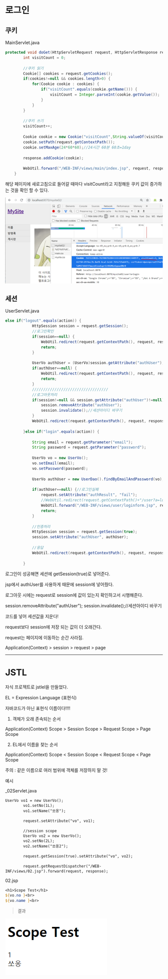 # 로그인

## 쿠키

MainServlet.java

```java
protected void doGet(HttpServletRequest request, HttpServletResponse response) throws ServletException, IOException {
		int visitCount = 0;
		
		//쿠키 읽기
		Cookie[] cookies = request.getCookies();
		if(cookies!=null && cookies.length>0) {
			for(Cookie cookie : cookies) {
				if("visitCount".equals(cookie.getName())) {
					visitCount = Integer.parseInt(cookie.getValue());
				}
			}
		}
		
		//쿠키 쓰기
		visitCount++;
		
		Cookie cookie = new Cookie("visitCount",String.valueOf(visitCount));
		cookie.setPath(request.getContextPath());
		cookie.setMaxAge(24*60*60);//24시간 60분 60초=1day
		
		response.addCookie(cookie);
		
		WebUtil.forward("/WEB-INF/views/main/index.jsp", request, response);
	}
```

해당 페이지에 새로고침으로 들어갈 때마다 visitCount라고 지정해둔 쿠키 값이 증가하는 것을 확인 할 수 있다.

![image-20210312095419403](md-images/image-20210312095419403.png)





## 세션

UserServlet.java

```java
else if("logout".equals(action)) {
			HttpSession session = request.getSession();
			//로그인확인
			if(session==null) {
				WebUtil.redirect(request.getContextPath(), request, response);
				return;
			}
			
			UserVo authUser = (UserVo)session.getAttribute("authUser");			
			if(authUser==null) {
				WebUtil.redirect(request.getContextPath(), request, response);
				return;
			}
			//////////////////////////////////
			//로그아웃처리
			if(session!=null && session.getAttribute("authUser")!=null) {
				session.removeAttribute("authUser");
				session.invalidate();//세션아이디 바꾸기
			}
			WebUtil.redirect(request.getContextPath(), request, response);
		
		}else if("login".equals(action)) {
		
			String email = request.getParameter("email");
			String password = request.getParameter("password");
			
			UserVo vo = new UserVo();
			vo.setEmail(email);
			vo.setPassword(password);
			
			UserVo authUser = new UserDao().findByEmailAndPassword(vo);
			
			if(authUser==null) {//로그인실패
				request.setAttribute("authResult", "fail");
				//WebUtil.redirect(request.getContextPath()+"/user?a=loginform", request, response);
				WebUtil.forward("/WEB-INF/views/user/loginform.jsp", request, response);
				return;	
			}
			
			//인증처리
			HttpSession session = request.getSession(true);
			session.setAttribute("authUser", authUser);
			
			//응답
			WebUtil.redirect(request.getContextPath(), request, response);
			
		}
```



로그인이 성공해면 세션에 getSession(true)로 넣어준다.

jsp에서 authUser를 사용하게 때문에 session에 넣어줬다.



로그아웃 시에는 request로 session에 값이 있는지 확인하고서 시행해준다.

session.removeAttribute("authUser");
session.invalidate();//세션아이디 바꾸기

코드를 넣어 세션값을 지운다!



request보다 session에 저장 되는 값이 더 오래간다.

request는 페이지에 이동하는 순간 사라짐. 



Application(Context) > session > request > page





---



# JSTL

자식 프로젝트로 jstlel을 만들었다.



EL = Expression Language (표현식)

자바코드가 아닌 표현식 이름이다!!!!



1. 객체가 오래 존속되는 순서

Application(Context) Scope > Session Scope > Request Scope > Page Scope

2.  EL에서 이름을 찾는 순서

Application(Context) Scope < Session Scope < Request Scope < Page Scope

주의 : 같은 이름으로 여러 범위에 객체를 저장하지 말 것!



예시

_02Servlet.java

```
UserVo vo1 = new UserVo();
		vo1.setNo(1L);
		vo1.setName("쏘옹");
		
		request.setAttribute("vo", vo1);
		
		//session scope
		UserVo vo2 = new UserVo();
		vo2.setNo(2L);
		vo2.setName("쏘옹2");
		
		request.getSession(true).setAttribute("vo", vo2);
		
		request.getRequestDispatcher("/WEB-INF/views/02.jsp").forward(request, response);
```



02.jsp

```jsp
<h1>Scope Test</h1>
${vo.no }<br>
${vo.name }<br>
```



> 결과

![image-20210312123230015](md-images/image-20210312123230015.png)